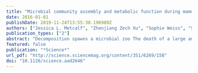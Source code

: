 ```yaml
---
title: "Microbial community assembly and metabolic function during mammalian corpse decomposition"
date: 2016-01-01
publishDate: 2019-11-24T13:55:30.196989Z
authors: ["Jessica L. Metcalf", "Zhenjiang Zech Xu", "Sophie Weiss", "Simon Lax", "Will Van Treuren", "Embriette R. Hyde", "Se Jin Song", "Amnon Amir", "Peter Larsen", "Naseer Sangwan", "Daniel Haarmann", "Greg C. Humphrey", "Gail Ackermann", "Luke R. Thompson", "Christian Lauber", "Alexander Bibat", "Catherine Nicholas", "Matthew J. Gebert", "Joseph F. Petrosino", "Sasha C. Reed", "Jack A. Gilbert", "Aaron M. Lynne", "Sibyl R. Bucheli", "David O. Carter", "Rob Knight"]
publication_types: ["2"]
abstract: "Decomposition spawns a microbial zoo The death of a large animal represents a food bonanza for microorganisms. Metcalf et al. monitored microbial activity during the decomposition of mouse and human cadavers. Regardless of soil type, season, or species, the microbial succession during decomposition was a predictable measure of time since death. An overlying corpse leaches nutrients that allow soil- and insect-associated fungi and bacteria to grow. These microorganisms are metabolic specialists that convert proteins and lipids into foul-smelling compounds such as cadaverine, putrescine, and ammonia, whose signature may persist in the soil long after a corpse has been removed. Science, this issue p. 158 Vertebrate corpse decomposition provides an important stage in nutrient cycling in most terrestrial habitats, yet microbially mediated processes are poorly understood. Here we combine deep microbial community characterization, community-level metabolic reconstruction, and soil biogeochemical assessment to understand the principles governing microbial community assembly during decomposition of mouse and human corpses on different soil substrates. We find a suite of bacterial and fungal groups that contribute to nitrogen cycling and a reproducible network of decomposers that emerge on predictable time scales. Our results show that this decomposer community is derived primarily from bulk soil, but key decomposers are ubiquitous in low abundance. Soil type was not a dominant factor driving community development, and the process of decomposition is sufficiently reproducible to offer new opportunities for forensic investigations. As a corpse rots, the microbial succession follows a similar pattern across different types of soil. As a corpse rots, the microbial succession follows a similar pattern across different types of soil."
featured: false
publication: "*Science*"
url_pdf: "http://science.sciencemag.org/content/351/6269/158"
doi: "10.1126/science.aad2646"
---
```


